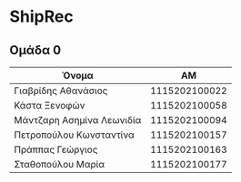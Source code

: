 # ShipRec

## Ομάδα 0

| Όνομα                     | ΑΜ              |
|---------------------------|----------------|
| Γιαβρίδης Αθανάσιος       | 1115202100022  |
| Κάστα Ξενοφών             | 1115202100058  |
| Μάντζαρη Ασημίνα Λεωνιδία | 1115202100094  |
| Πετροπούλου Κωνσταντίνα   | 1115202100157  |
| Πράππας Γεώργιος          | 1115202100163  |
| Σταθοπούλου Μαρία         | 1115202100177  |

